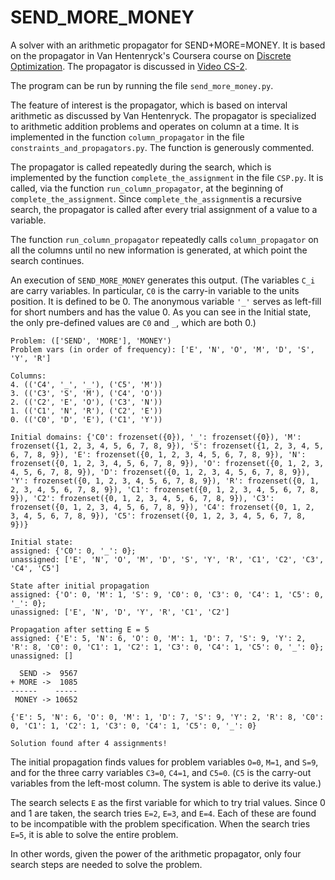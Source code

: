 # SEND_MORE_MONEY
A solver with an arithmetic propagator for SEND+MORE=MONEY.
It is based on the propagator in Van Hentenryck's Coursera course on [Discrete Optimization](https://www.coursera.org/learn/discrete-optimization/home/welcome). The propagator is discussed in [Video CS-2](https://www.coursera.org/learn/discrete-optimization/lecture/nHott/cp-2-propagation-arithmetic-constraints-send-more-money).

The program can be run by running the file `send_more_money.py`.

The feature of interest is the propagator, which is based on interval arithmetic as discussed by Van Hentenryck. The propagator is specialized to arithmetic addition problems and operates on column at a time. It is implemented in the function `column_propagator` in the file `constraints_and_propagators.py`. The function is generously commented.

The propagator is called repeatedly during the search, which is implemented by the function `complete_the_assignment` in the file `CSP.py`. It is called, via the function `run_column_propagator`, at the beginning of `complete_the_assignment`. Since `complete_the_assignment`is a recursive search, the propagator is called after every trial assignment of a value to a variable. 

The function `run_column_propagator` repeatedly calls `column_propagator` on all the columns until no new information is generated, at which point the search continues.  

An execution of `SEND_MORE_MONEY` generates this output. (The variables `C_i` are carry variables. In particular, `C0` is the carry-in variable to the units position. It is defined to be 0. The anonymous variable `'_'` serves as left-fill for short numbers and has the value 0. As you can see in the Initial state, the only pre-defined values are `C0` and `_`, which are both 0.)

```
Problem: (['SEND', 'MORE'], 'MONEY')
Problem vars (in order of frequency): ['E', 'N', 'O', 'M', 'D', 'S', 'Y', 'R']

Columns:
4. (('C4', '_', '_'), ('C5', 'M'))
3. (('C3', 'S', 'M'), ('C4', 'O'))
2. (('C2', 'E', 'O'), ('C3', 'N'))
1. (('C1', 'N', 'R'), ('C2', 'E'))
0. (('C0', 'D', 'E'), ('C1', 'Y'))

Initial domains: {'C0': frozenset({0}), '_': frozenset({0}), 'M': frozenset({1, 2, 3, 4, 5, 6, 7, 8, 9}), 'S': frozenset({1, 2, 3, 4, 5, 6, 7, 8, 9}), 'E': frozenset({0, 1, 2, 3, 4, 5, 6, 7, 8, 9}), 'N': frozenset({0, 1, 2, 3, 4, 5, 6, 7, 8, 9}), 'O': frozenset({0, 1, 2, 3, 4, 5, 6, 7, 8, 9}), 'D': frozenset({0, 1, 2, 3, 4, 5, 6, 7, 8, 9}), 'Y': frozenset({0, 1, 2, 3, 4, 5, 6, 7, 8, 9}), 'R': frozenset({0, 1, 2, 3, 4, 5, 6, 7, 8, 9}), 'C1': frozenset({0, 1, 2, 3, 4, 5, 6, 7, 8, 9}), 'C2': frozenset({0, 1, 2, 3, 4, 5, 6, 7, 8, 9}), 'C3': frozenset({0, 1, 2, 3, 4, 5, 6, 7, 8, 9}), 'C4': frozenset({0, 1, 2, 3, 4, 5, 6, 7, 8, 9}), 'C5': frozenset({0, 1, 2, 3, 4, 5, 6, 7, 8, 9})}

Initial state:
assigned: {'C0': 0, '_': 0};
unassigned: ['E', 'N', 'O', 'M', 'D', 'S', 'Y', 'R', 'C1', 'C2', 'C3', 'C4', 'C5']

State after initial propagation
assigned: {'O': 0, 'M': 1, 'S': 9, 'C0': 0, 'C3': 0, 'C4': 1, 'C5': 0, '_': 0};
unassigned: ['E', 'N', 'D', 'Y', 'R', 'C1', 'C2']

Propagation after setting E = 5
assigned: {'E': 5, 'N': 6, 'O': 0, 'M': 1, 'D': 7, 'S': 9, 'Y': 2, 'R': 8, 'C0': 0, 'C1': 1, 'C2': 1, 'C3': 0, 'C4': 1, 'C5': 0, '_': 0};
unassigned: []

  SEND ->  9567
+ MORE ->  1085
------    -----
 MONEY -> 10652

{'E': 5, 'N': 6, 'O': 0, 'M': 1, 'D': 7, 'S': 9, 'Y': 2, 'R': 8, 'C0': 0, 'C1': 1, 'C2': 1, 'C3': 0, 'C4': 1, 'C5': 0, '_': 0}

Solution found after 4 assignments!

```

The initial propagation finds values for problem variables `O=0`, `M=1`, and `S=9`, and for the three carry variables `C3=0`,  `C4=1`, and `C5=0`. (`C5` is the carry-out variables from the left-most column. The system is able to derive its value.)

The search selects `E` as the first variable for which to try trial values. Since 0 and 1 are taken, the search tries `E=2`, `E=3`, and `E=4`. Each of these are found to be incompatible with the problem specification. When the search tries `E=5`, it is able to solve the entire problem. 

In other words, given the power of the arithmetic propagator, only four search steps are needed to solve the problem.
